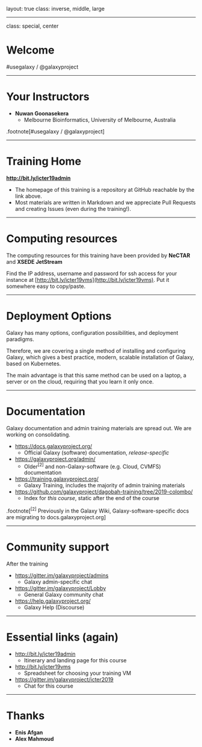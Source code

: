 layout: true
class: inverse, middle, large

---
class: special, center

# Welcome

\#usegalaxy / @galaxyproject

---
# Your Instructors

* **Nuwan Goonasekera**
    - Melbourne Bioinformatics, University of Melbourne, Australia

.footnote[\#usegalaxy / @galaxyproject]

---
# Training Home

**http://bit.ly/icter19admin**

* The homepage of this training is a repository at GitHub reachable by the link above.
* Most materials are written in Markdown and we appreciate Pull Requests and creating Issues (even during the training!).

---
# Computing resources

The computing resources for this training have been provided by **NeCTAR** and **XSEDE JetStream**

Find the IP address, username and password for ssh access for your instance at [http://bit.ly/icter19vms](http://bit.ly/icter19vms). Put it somewhere easy to copy/paste.

---
# Deployment Options

Galaxy has many options, configuration possibilities, and deployment paradigms.

Therefore, we are covering a single method of installing and configuring Galaxy, which gives a best practice,
modern, scalable installation of Galaxy, based on Kubernetes.

The main advantage is that this same method can be used on a laptop, a server or on the cloud, requiring
that you learn it only once.

---
# Documentation

Galaxy documentation and admin training materials are spread out. We are working on consolidating.

* https://docs.galaxyproject.org/
    - Official Galaxy (software) documentation, *release-specific*
* https://galaxyproject.org/admin/
    - Older<sup>[2]</sup> and non-Galaxy-software (e.g. Cloud, CVMFS) documentation
* https://training.galaxyproject.org/
    - Galaxy Training, includes the majority of admin training materials
* https://github.com/galaxyproject/dagobah-training/tree/2019-colombo/
    - Index for *this course*, static after the end of the course

.footnote[<sup>[2]</sup> Previously in the Galaxy Wiki, Galaxy-software-specific docs are migrating to docs.galaxyproject.org]

---
# Community support

After the training

* https://gitter.im/galaxyproject/admins
    - Galaxy admin-specific chat
* https://gitter.im/galaxyproject/Lobby
    - General Galaxy community chat
* https://help.galaxyproject.org/
    - Galaxy Help (Discourse)

---
# Essential links (again)

* http://bit.ly/icter19admin
    - Itinerary and landing page for this course
* http://bit.ly/icter19vms
    - Spreadsheet for choosing your training VM
* https://gitter.im/galaxyproject/icter2019
    - Chat for this course

---
# Thanks

- **Enis Afgan**
- **Alex Mahmoud**
